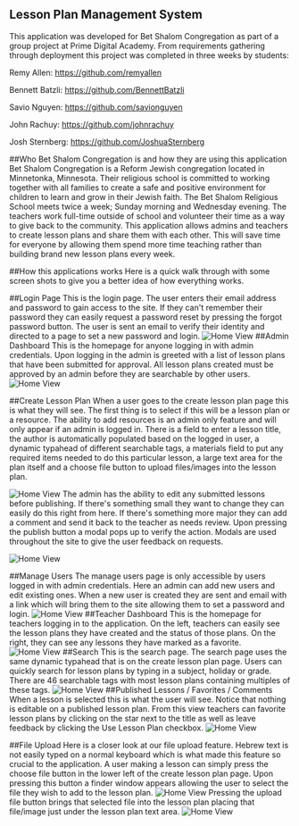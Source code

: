 ## Lesson Plan Management System
This application was developed for Bet Shalom Congregation as part of a group project at Prime Digital Academy. From
requirements gathering through deployment this project was completed in three weeks by students:

Remy Allen:  https://github.com/remyallen

Bennett Batzli:  https://github.com/BennettBatzli

Savio Nguyen:  https://github.com/savionguyen

John Rachuy:  https://github.com/johnrachuy

Josh Sternberg:  https://github.com/JoshuaSternberg

##Who Bet Shalom Congregation is and how they are using this application
Bet Shalom Congregation is a Reform Jewish congregation located in Minnetonka, Minnesota. Their religious school is
committed to working together with all families to create a safe and positive environment for children to learn and
grow in their Jewish faith. The Bet Shalom Religious School meets twice a week; Sunday morning and Wednesday evening.
The teachers work full-time outside of school and volunteer their time as a way to give back to the community. This
application allows admins and teachers to create lesson plans and share them with each other. This will save time
for everyone by allowing them spend more time teaching rather than building brand new lesson plans every
week.

##How this applications works
Here is a quick walk through with some screen shots to give you a better idea of how everything works.

##Login Page
This is the login page. The user enters their email address and password to gain access to the site. If they can't
remember their password they can easily request a password reset by pressing the forgot password button. The user is
sent an email to verify their identity and directed to a page to set a new password and login.
![Home View](/public/images/bet_shalom_login.png?raw=true "Optional Title")
##Admin Dashboard
This is the homepage for anyone logging in with admin credentials. Upon logging in the admin is greeted with a list of
lesson plans that have been submitted for approval. All lesson plans created must be approved by an admin before they
are searchable by other users.
![Home View](/public/images/bet_shalom_admin_dashboard.png?raw=true "Optional Title")

##Create Lesson Plan
When a user goes to the create lesson plan page this is what they will see. The first thing is to select if this will
be a lesson plan or a resource. The ability to add resources is an admin only feature and will only appear if an admin
is logged in. There is a field to enter a lesson title, the author is automatically populated based on the logged in
user, a dynamic typahead of different searchable tags, a materials field to put any required items needed to do this
particular lesson, a large text area for the plan itself and a choose file button to upload files/images into the
lesson plan.

![Home View](/public/images/bet_shalom_lesson_with_content.png?raw=true "Optional Title")
The admin has the ability to edit any submitted lessons before publishing. If there's something small they want to
change they can easily do this right from here. If there's something more major they can add a comment and send it
back to the teacher as needs review. Upon pressing the publish button a modal pops up to verify the action. Modals are
used throughout the site to give the user feedback on requests.

![Home View](/public/images/bet_shalom_publish_modal.png?raw=true "Optional Title")

##Manage Users
The manage users page is only accessible by users logged in with admin credentials. Here an admin can add new users and
edit existing ones. When a new user is created they are sent and email with a link which will bring them to the site
allowing them to set a password and login.
![Home View](/public/images/bet_shalom_manage_users.png?raw=true "Optional Title")
##Teacher Dashboard
This is the homepage for teachers logging in to the application. On the left, teachers can easily see the lesson plans
they have created and the status of those plans. On the right, they can see any lessons they have marked as a favorite.
![Home View](/public/images/bet_shalom_teacher_dashboard.png?raw=true "Optional Title")
##Search
This is the search page. The search page uses the same dynamic typahead that is on the create lesson plan page. Users
can quickly search for lesson plans by typing in a subject, holiday or grade. There are 46 searchable tags with most
lesson plans containing multiples of these tags.
![Home View](/public/images/bet_shalom_search.png?raw=true "Optional Title")
##Published Lessons / Favorites / Comments
When a lesson is selected this is what the user will see. Notice that nothing is editable on a published lesson plan.
From this view teachers can favorite lesson plans by clicking on the star next to the title as well as leave feedback
by clicking the Use Lesson Plan checkbox.
![Home View](/public/images/bet_shalom_lesson_published.png?raw=true "Optional Title")

##File Upload
Here is a closer look at our file upload feature. Hebrew text is not easily typed on a normal keyboard which is what made
this feature so crucial to the application. A user making a lesson can simply press the choose file button in the
lower left of the create lesson plan page. Upon pressing this button a finder window appears allowing the user to
select the file they wish to add to the lesson plan.
![Home View](/public/images/bet_shalom_file_upload.png?raw=true "Optional Title")
Pressing the upload file button brings that selected file into the lesson plan placing that file/image just under the lesson
plan text area.
![Home View](/public/images/bet_shalom_lesson_photo.png?raw=true "Optional Title")